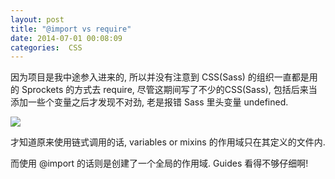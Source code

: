 ```yaml
---
layout: post
title: "@import vs require"
date: 2014-07-01 00:08:09
categories:  CSS
---
```

<!--more-->
因为项目是我中途参入进来的, 所以并没有注意到 CSS(Sass) 的组织一直都是用的 Sprockets 的方式去 require, 尽管这期间写了不少的CSS(Sass), 包括后来当添加一些个变量之后才发现不对劲,  老是报错 Sass 里头变量 undefined.

![](http://ww4.sinaimg.cn/mw690/62fdd4d5gw1eikut0ruixj210c0bstba.jpg)

才知道原来使用链式调用的话,  variables or mixins 的作用域只在其定义的文件内.

而使用 @import 的话则是创建了一个全局的作用域. Guides 看得不够仔细啊!